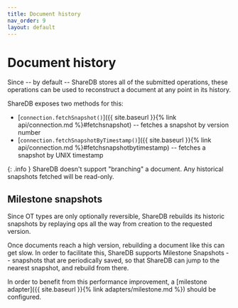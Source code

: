 ```yaml
---
title: Document history
nav_order: 9
layout: default
---
```


# Document history

Since -- by default -- ShareDB stores all of the submitted operations, these operations can be used to reconstruct a document at any point in its history.

ShareDB exposes two methods for this:

 - [`connection.fetchSnapshot()`]({{ site.baseurl }}{% link api/connection.md %}#fetchsnapshot) -- fetches a snapshot by version number
 - [`connection.fetchSnapshotByTimestamp()`]({{ site.baseurl }}{% link api/connection.md %}#fetchsnapshotbytimestamp) -- fetches a snapshot by UNIX timestamp

{: .info }
ShareDB doesn't support "branching" a document. Any historical snapshots fetched will be read-only.

## Milestone snapshots

Since OT types are only optionally reversible, ShareDB rebuilds its historic snapshots by replaying ops all the way from creation to the requested version.

Once documents reach a high version, rebuilding a document like this can get slow. In order to facilitate this, ShareDB supports Milestone Snapshots -- snapshots that are periodically saved, so that ShareDB can jump to the nearest snapshot, and rebuild from there.

In order to benefit from this performance improvement, a [milestone adapter]({{ site.baseurl }}{% link adapters/milestone.md %}) should be configured.
